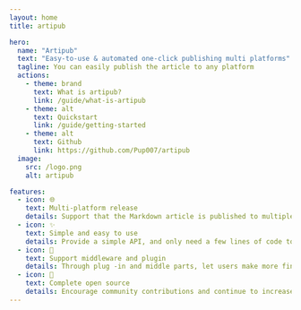 ```yaml
---
layout: home
title: artipub

hero:
  name: "Artipub"
  text: "Easy-to-use & automated one-click publishing multi platforms"
  tagline: You can easily publish the article to any platform
  actions:
    - theme: brand
      text: What is artipub?
      link: /guide/what-is-artipub
    - theme: alt
      text: Quickstart
      link: /guide/getting-started
    - theme: alt
      text: Github
      link: https://github.com/Pup007/artipub
  image:
    src: /logo.png
    alt: artipub

features:
  - icon: 🌐
    text: Multi-platform release
    details: Support that the Markdown article is published to multiple mainstream any platforms, including but not limited to Notion, Medium, Dev.to, etc.
  - icon: ✨
    text: Simple and easy to use
    details: Provide a simple API, and only need a few lines of code to implement the article release.
  - icon: 🔌
    text: Support middleware and plugin
    details: Through plug -in and middle parts, let users make more fine -grained control processing and release processes.
  - icon: 📖
    text: Complete open source
    details: Encourage community contributions and continue to increase new platform support and functions.
---
```

